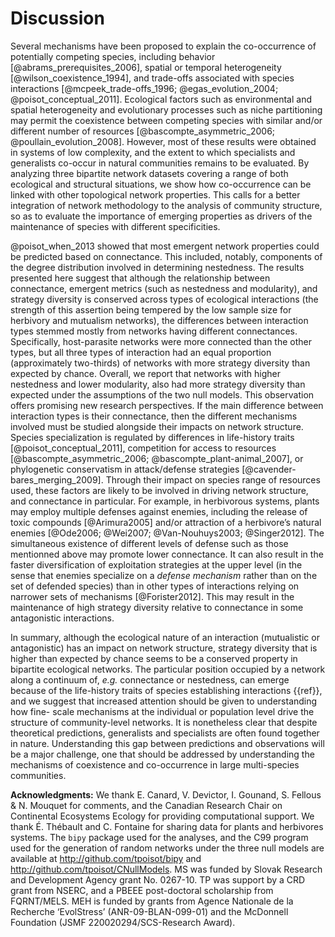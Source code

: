 # Discussion

Several mechanisms have been proposed to explain the co-occurrence of
potentially competing species, including behavior [@abrams_prerequisites_2006],
spatial or temporal heterogeneity [@wilson_coexistence_1994], and
trade-offs associated with species interactions [@mcpeek_trade-offs_1996;
@egas_evolution_2004; @poisot_conceptual_2011]. Ecological factors such as
environmental and spatial heterogeneity and evolutionary processes such as
niche partitioning may permit the coexistence between competing species with
similar and/or different number of resources [@bascompte_asymmetric_2006;
@poullain_evolution_2008]. However, most of these results were obtained
in systems of low complexity, and the extent to which specialists and
generalists co-occur in natural communities remains to be evaluated. By
analyzing three bipartite network datasets covering a range of both
ecological and structural situations, we show how co-occurrence can be
linked with other topological network properties. This calls for a better
integration of network methodology to the analysis of community structure,
so as to evaluate the importance of emerging properties as drivers of the
maintenance of species with different specificities.

@poisot_when_2013 showed that most emergent network properties could be
predicted based on connectance. This included, notably, components of the
degree distribution involved in determining nestedness. The results presented
here suggest that although the relationship between connectance, emergent
metrics (such as nestedness and modularity), and strategy diversity
is conserved across types of ecological interactions (the strength of this
assertion being tempered by the low sample size for herbivory and mutualism
networks), the differences between interaction types stemmed mostly from
networks having different connectances. Specifically, host-parasite
networks were more connected than the other types, but all three types of
interaction had an equal proportion (approximately two-thirds) of networks
with more strategy diversity than expected by chance. Overall, we report
that networks with higher nestedness and lower modularity, also had more
strategy diversity than expected under the assumptions of the two null
models. This observation offers promising new research perspectives. If
the main difference between interaction types is their connectance,
then the different mechanisms involved must be studied
alongside their impacts on network structure. Species specialization is
regulated by differences in life-history traits [@poisot_conceptual_2011],
competition for access to resources [@bascompte_asymmetric_2006;
@bascompte_plant-animal_2007], or phylogenetic conservatism in attack/defense
strategies [@cavender-bares_merging_2009]. Through their impact on species
range of resources used, these factors are likely to be involved in driving
network structure, and connectance in particular. For example, in herbivorous
systems, plants may employ multiple defenses against enemies, including the
release of toxic compounds [@Arimura2005] and/or attraction of a herbivore’s
natural enemies [@Ode2006; @Wei2007; @Van-Nouhuys2003; @Singer2012]. The
simultaneous existence of different levels of defense such as those mentionned above may promote lower connectance. It can also result in the faster diversification
of exploitation strategies at the upper level (in the sense that enemies
specialize on a *defense mechanism* rather than on the set of defended species) than in other types of interactions relying on narrower sets
of mechanisms [@Forister2012]. This may result in the maintenance of high
strategy diversity relative to connectance in some antagonistic interactions.

In summary, although the ecological nature of an interaction (mutualistic
or antagonistic) has an impact on network structure, strategy diversity
that is higher than expected by chance seems to be a conserved property
in bipartite ecological networks. The particular position occupied by a
network along a continuum of, *e.g.* connectance or nestedness, can emerge
because of the life-history traits of species establishing interactions {{ref}},
and we suggest that increased attention should be given to understanding
how fine- scale mechanisms at the individual or population level drive the
structure of community-level networks. It is nonetheless clear that despite
theoretical predictions, generalists and specialists are often found together
in nature. Understanding this gap between predictions and observations will
be a major challenge, one that should be addressed by understanding the
mechanisms of coexistence and co-occurrence in large multi-species communities.

**Acknowledgments:** We thank E. Canard, V. Devictor, I. Gounand, S.
Fellous & N. Mouquet for comments, and the Canadian Research Chair on
Continental Ecosystems Ecology for providing computational support. We
thank É. Thébault and C. Fontaine for sharing data for plants and
herbivores systems. The `bipy` package used for the analyses, and
the C99 program used for the generation of random networks under the
three null models are available at <http://github.com/tpoisot/bipy> and
<http://github.com/tpoisot/CNullModels>. MS was funded by Slovak Research and
Development Agency grant No. 0267-10. TP was support by a CRD grant from NSERC,
and a PBEEE post-doctoral scholarship from FQRNT/MELS. MEH is funded by grants
from Agence Nationale de la Recherche ‘EvolStress’ (ANR-09-BLAN-099-01)
and the McDonnell Foundation (JSMF 220020294/SCS-Research Award).


